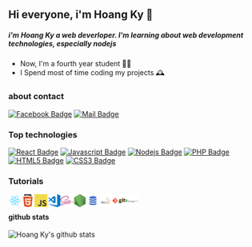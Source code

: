 ## Hi everyone, i'm Hoang Ky 👋
##### i'm Hoang Ky a web deverloper. I'm learning about web development technologies, especially **nodejs**
- Now, I'm a fourth year student 👨‍🎓
- I Spend most of time coding my projects 🕰️
### about contact
[![Facebook Badge](https://img.shields.io/badge/-faceBook-3247ba?style=flat&labelColor=white&logo=facebook&logoColor=3247ba&link=https://www.facebook.com/liberty.vhk)](https://www.facebook.com/liberty.vhk)
[![Mail Badge](https://img.shields.io/badge/-hoang%20ky-c0392b?style=flat&labelColor=c0392b&logo=gmail&logoColor=white)](mailto:vohoangky147@gmail.com)

### Top technologies
[![React Badge](https://img.shields.io/badge/-React-61DBFB?style=for-the-badge&labelColor=black&logo=react&logoColor=61DBFB)](#) 
[![Javascript Badge](https://img.shields.io/badge/-Javascript-F0DB4F?style=for-the-badge&labelColor=black&logo=javascript&logoColor=F0DB4F)](#)
[![Nodejs Badge](https://img.shields.io/badge/-Nodejs-3C873A?style=for-the-badge&labelColor=black&logo=node.js&logoColor=3C873A)](#)
[![PHP Badge](https://img.shields.io/badge/-PHP-4F5D95?style=for-the-badge&labelColor=black&logo=php&logoColor=4F5D95)](#)
[![HTML5 Badge](https://img.shields.io/badge/-HTML5-e34c26?style=for-the-badge&labelColor=black&logo=html5&logoColor=e34c26)](#)
[![CSS3 Badge](https://img.shields.io/badge/-CSS3-2196f3?style=for-the-badge&labelColor=black&logo=css3&logoColor=2196f3)](#)
### Tutorials
<img align="left" alt="React" width="26px" src="https://raw.githubusercontent.com/github/explore/80688e429a7d4ef2fca1e82350fe8e3517d3494d/topics/react/react.png" />
<img align="left" alt="HTML5" width="26px" src="https://raw.githubusercontent.com/github/explore/80688e429a7d4ef2fca1e82350fe8e3517d3494d/topics/html/html.png" />
<img align="left" alt="JavaScript" width="26px" src="https://raw.githubusercontent.com/github/explore/80688e429a7d4ef2fca1e82350fe8e3517d3494d/topics/javascript/javascript.png" />
<img align="left" alt="Visual Studio Code" width="26px" src="https://raw.githubusercontent.com/github/explore/80688e429a7d4ef2fca1e82350fe8e3517d3494d/topics/visual-studio-code/visual-studio-code.png" />
<img align="left" alt="Sass" width="26px" src="https://raw.githubusercontent.com/github/explore/80688e429a7d4ef2fca1e82350fe8e3517d3494d/topics/sass/sass.png" />
<img align="left" alt="Node.js" width="26px" src="https://raw.githubusercontent.com/github/explore/80688e429a7d4ef2fca1e82350fe8e3517d3494d/topics/nodejs/nodejs.png" />
<img align="left" alt="SQL" width="26px" src="https://raw.githubusercontent.com/github/explore/80688e429a7d4ef2fca1e82350fe8e3517d3494d/topics/sql/sql.png" />
<img align="left" alt="MySQL" width="26px" src="https://raw.githubusercontent.com/github/explore/80688e429a7d4ef2fca1e82350fe8e3517d3494d/topics/mysql/mysql.png" />
<img align="left" alt="Git" width="26px" src="https://raw.githubusercontent.com/github/explore/80688e429a7d4ef2fca1e82350fe8e3517d3494d/topics/git/git.png" />
<img align="left" alt="MongoDB" width="26px" src="https://raw.githubusercontent.com/github/explore/80688e429a7d4ef2fca1e82350fe8e3517d3494d/topics/mongodb/mongodb.png" />

<br />

#### github stats
![Hoang Ky's github stats](https://github-readme-stats.vercel.app/api?username=kymap057&count_private=true&theme=light&hide=contribs,prs)


